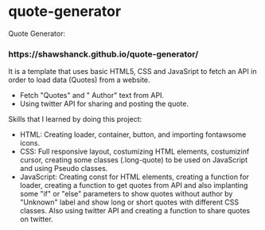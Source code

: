 # quote-generator
Quote Generator:

<h3>https://shawshanck.github.io/quote-generator/</h3>

It is a template that uses basic HTML5, CSS and JavaSript to fetch an API in order to load data (Quotes) from a website.

* Fetch "Quotes" and " Author" text from API.
* Using twitter API for sharing and posting the quote.

Skills that I learned by doing this project:

* HTML: Creating loader, container, button, and importing fontawsome icons.
* CSS: Full responsive layout, costumizing HTML elements, costumizinf cursor, creating some classes (.long-quote) to be used on JavaScript and using Pseudo classes.
* JavaScript: Creating const for HTML elements, creating a function for loader, creating a function to get quotes from API and also implanting some "if" or "else" parameters to show quotes without author by "Unknown" label and show long or short quotes with different CSS classes. Also using twitter API and creating a function to share quotes on twitter.
